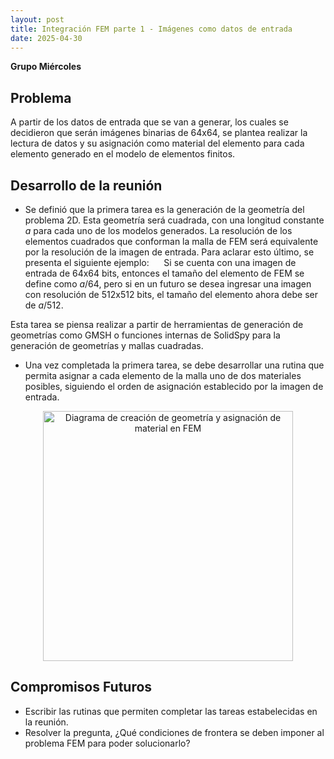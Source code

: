 ```yaml
---
layout: post
title: Integración FEM parte 1 - Imágenes como datos de entrada 
date: 2025-04-30
---
```

**Grupo Miércoles**
## Problema
A partir de los datos de entrada que se van a generar, los cuales se decidieron que serán imágenes binarias de 64x64, se plantea realizar la lectura de datos y su asignación como material del elemento para cada elemento generado en el modelo de elementos finitos.

## Desarrollo de la reunión
- Se definió que la primera tarea es la generación de la geometría del problema 2D. Esta geometría será cuadrada, con una longitud constante $a$ para cada uno de los modelos generados. La resolución de los elementos cuadrados que conforman la malla de FEM será equivalente por la resolución de la imagen de entrada. Para aclarar esto último, se presenta el siguiente ejemplo:
&nbsp;&nbsp;&nbsp;&nbsp; Si se cuenta con una imagen de entrada de 64x64 bits, entonces el tamaño del elemento de FEM se define como $a/64$, pero si en un futuro se desea ingresar una imagen con resolución de 512x512 bits, el tamaño del elemento ahora debe ser de $a/512$.

Esta tarea se piensa realizar a partir de herramientas de generación de geometrías como GMSH o funciones internas de SolidSpy para la generación de geometrías y mallas cuadradas.

- Una vez completada la primera tarea, se debe desarrollar una rutina que permita asignar a cada elemento de la malla uno de dos materiales posibles, siguiendo el orden de asignación establecido por la imagen de entrada.

<p align="center">
    <img src="/Documentacion/assets/img/integracionFEMdiagrama.png" alt="Diagrama de creación de geometría y asignación de material en FEM" width="400">
</p>

## Compromisos Futuros
- Escribir las rutinas que permiten completar las tareas estabelecidas en la reunión.
- Resolver la pregunta, ¿Qué condiciones de frontera se deben imponer al problema FEM para poder solucionarlo?

